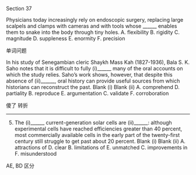Section 37

Physicians today increasingly rely on endoscopic surgery, replacing large scalpels and clamps with cameras and with tools whose ______ enables them to snake into the body through tiny holes.
A. flexibility
B. rigidity
C. magnitude
D. suppleness
E. enormity
F. precision

单词问题 

In his study of Senegambian cleric Shaykh Mass Kah (1827-1936), Bala S. K. Saho notes that it is difficult to fully (i)______ many of the oral accounts on which the study relies. Saho’s work shows, however, that despite this absence of (ii)______, oral history can provide useful sources from which historians can reconstruct the past.
Blank (i) Blank (ii)
A. comprehend D. partiality
B. reproduce E. argumentation
C. validate F. corroboration



傻了 转折



----

5. The (i)______ current-generation solar cells are (ii)______: although experimental cells have reached efficiencies greater than 40 percent, most commercially available cells in the early part of the twenty-first century still struggle to get past about 20 percent.
Blank (i) Blank (ii)
A. attractions of D. clear
B. limitations of E. unmatched
C. improvements in F. misunderstood

AE, BD 区分



